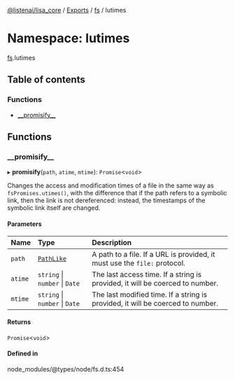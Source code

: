 [@listenai/lisa_core](../README.md) / [Exports](../modules.md) / [fs](fs.md) / lutimes

# Namespace: lutimes

[fs](fs.md).lutimes

## Table of contents

### Functions

- [\_\_promisify\_\_](fs.lutimes.md#__promisify__)

## Functions

### \_\_promisify\_\_

▸ **__promisify__**(`path`, `atime`, `mtime`): `Promise`<`void`\>

Changes the access and modification times of a file in the same way as `fsPromises.utimes()`,
with the difference that if the path refers to a symbolic link, then the link is not
dereferenced: instead, the timestamps of the symbolic link itself are changed.

#### Parameters

| Name | Type | Description |
| :------ | :------ | :------ |
| `path` | [`PathLike`](fs.md#pathlike) | A path to a file. If a URL is provided, it must use the `file:` protocol. |
| `atime` | `string` \| `number` \| `Date` | The last access time. If a string is provided, it will be coerced to number. |
| `mtime` | `string` \| `number` \| `Date` | The last modified time. If a string is provided, it will be coerced to number. |

#### Returns

`Promise`<`void`\>

#### Defined in

node_modules/@types/node/fs.d.ts:454

